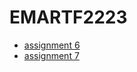 # EMARTF2223
<ul> 
<li><a href="https://ericamoore16.github.io/EMARTF2223/assignment6/index.html">assignment 6</a></li>
<li><a href="https://ericamoore16.github.io/EMARTF2223/assignment7/index.html">assignment 7</a></li>
</ul>
